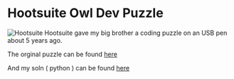# Hootsuite Owl Dev Puzzle

![Hootsuite](https://hootsuite.com/dist/images/icons/favicon.ico) Hootsuite gave my big brother a coding puzzle on an USB pen about 5 years ago.

The orginal puzzle can be found [here](https://github.com/hcmec/owl-dev-puzzle/tree/master/originalHootsuitePuzzle)

And my soln ( python ) can be found [here](https://github.com/hcmec/owl-dev-puzzle/tree/master/mySoln)



